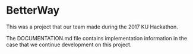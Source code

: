 # BetterWay

This was a project that our team made during the 2017 KU Hackathon.

The DOCUMENTATION.md file contains implementation information in the case that we continue development on this project.
